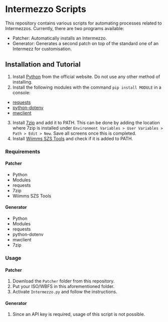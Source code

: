 # Intermezzo Scripts
This repository contains various scripts for automating processes related to Intermezzos. Currently, there are two programs available:
* Patcher: Automatically installs an Intermezzo.
* Generator: Generates a second patch on top of the standard one of an Intermezz for customisation.

## Installation and Tutorial
1. Install [Python](https://www.python.org/downloads/) from the official website. Do not use any other method of installing.
2. Install the following modules with the command ```pip install MODULE``` in a console:
* [requests](https://pypi.org/project/requests/)
* [python-dotenv](https://pypi.org/project/python-dotenv/)
* [mwclient](https://pypi.org/project/mwclient/)
3. Install [7zip](https://www.7-zip.org/download.html) and add it to PATH. This can be done by adding the location where 7zip is installed under ```Environment Variables > User Variables > Path > Edit > New```. Save all screens once this is completed.
4. Install [Wiimms SZS Tools](https://szs.wiimm.de/) and check if it is added to PATH.

### Requirements

#### Patcher
* Python
* Modules
 * requests
* 7zip
* Wiimms SZS Tools

#### Generator
* Python
* Modules
 * requests
 * python-dotenv
 * mwclient
* 7zip

### Usage

#### Patcher
1. Download the ```Patcher``` folder from this repository.
2. Put your ISO/WBFS in this aforementioned folder.
3. Activate ```Intermezzo.py``` and follow the instructions.

#### Generator
1. Since an API key is required, usage of this script is not possible.